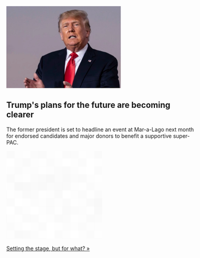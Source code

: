 
![Trump's plans for the future are becoming clearer](./20220105235834.png)
## Trump's plans for the future are becoming clearer

The former president is set to headline an event at Mar-a-Lago next month for endorsed candidates and major donors to benefit a supportive super-PAC.

![pic](../square_bg.png)

[Setting the stage, but for what? »](https://www.yahoo.com/news/midterms-2024-loom-trump-political-125336076.html)
